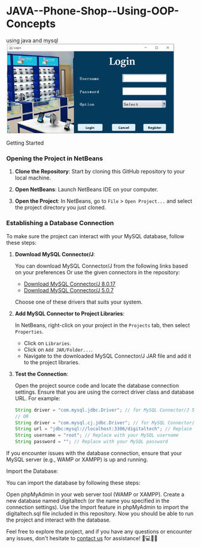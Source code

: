 # JAVA--Phone-Shop--Using-OOP-Concepts
using java and mysql\
<img src="ss/1.JPG" width="450"><br>
          
Getting Started

### Opening the Project in NetBeans

1. **Clone the Repository**: Start by cloning this GitHub repository to your local machine.

2. **Open NetBeans**: Launch NetBeans IDE on your computer.

3. **Open the Project**: In NetBeans, go to `File` > `Open Project...` and select the project directory you just cloned.

### Establishing a Database Connection

To make sure the project can interact with your MySQL database, follow these steps:

1. **Download MySQL Connector/J**:

   You can download MySQL Connector/J from the following links based on your preferences Or use the given connectors in the repository:

   - [Download MySQL Connector/J 8.0.17](https://dev.mysql.com/downloads/connector/j/8.0.html)
   - [Download MySQL Connector/J 5.0.7](https://dev.mysql.com/downloads/connector/j/5.0.html)

   Choose one of these drivers that suits your system.

2. **Add MySQL Connector to Project Libraries**:

   In NetBeans, right-click on your project in the `Projects` tab, then select `Properties`. 

   - Click on `Libraries`.
   - Click on `Add JAR/Folder...`.
   - Navigate to the downloaded MySQL Connector/J JAR file and add it to the project libraries.

3. **Test the Connection**:

   Open the project source code and locate the database connection settings. Ensure that you are using the correct driver class and database URL. For example:

   ```java
   String driver = "com.mysql.jdbc.Driver"; // for MySQL Connector/J 5.0.7
   // OR
   String driver = "com.mysql.cj.jdbc.Driver"; // for MySQL Connector/J 8.0.17
   String url = "jdbc:mysql://localhost:3306/digitaltech"; // Replace 'digitaltech' with your database name
   String username = "root"; // Replace with your MySQL username
   String password = ""; // Replace with your MySQL password

If you encounter issues with the database connection, ensure that your MySQL server (e.g., WAMP or XAMPP) is up and running.

Import the Database:

You can import the database by following these steps:

Open phpMyAdmin in your web server tool (WAMP or XAMPP).
Create a new database named digitaltech (or the name you specified in the connection settings).
Use the Import feature in phpMyAdmin to import the digitaltech.sql file included in this repository.
Now you should be able to run the project and interact with the database.

Feel free to explore the project, and if you have any questions or encounter any issues, don't hesitate to [contact us](vithanagettp@gmail.com) for assistance! 📱💻🛒🚀

